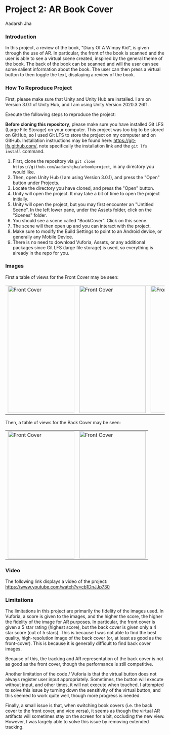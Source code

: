 # Project 2: AR Book Cover
Aadarsh Jha

### Introduction

In this project, a review of the book, "Diary Of A Wimpy Kid", is given through the use of AR. In particular, the front of the book is scanned and the user is able to see a virtual scene created, inspired by the general theme of the book. The back of the book can be scanned and will the user can see some salient information about the book. The user can then press a virtual button to then toggle the text, displaying a review of the book.

### How To Reproduce Project

First, please make sure that Unity and Unity Hub are installed. I am on Version 3.0.1 of Unity Hub, and I am using Unity Version 2020.3.26f1.

Execute the following steps to reproduce the project:

**Before cloning this repository**, please make sure you have installed Git LFS (Large File Storage) on your computer. This project was too big to be stored on GitHub, so I used Git LFS to store the project on my computer and on GitHub. Installation instructions may be found here: https://git-lfs.github.com/, note specifically the installation link and the `git lfs install` command.

1. First, clone the repository via `git clone https://github.com/aadarshjha/arbookproject`, in any directory you would like.
2. Then, open Unity Hub (I am using Version 3.0.1), and press the "Open" button under Projects.
3. Locate the directory you have cloned, and press the "Open" button.
4. Unity will open the project. It may take a bit of time to open the project initially.
5. Unity will open the project, but you may first encounter an "Untitled Scene". In the left lower pane, under the Assets folder, click on the "Scenes" folder.
6. You should see a scene called "BookCover". Click on this scene.
7. The scene will then open up and you can interact with the project.
8. Make sure to modify the Build Settings to point to an Android device, or generally any Mobile Device.
9. There is no need to download Vuforia, Assets, or any additional packages since Git LFS (large file storage) is used, so everything is already in the repo for you.

### Images
First a table of views for the Front Cover may be seen:

<table>
<tr>
<td>
<img src="./readme/1.jpg" alt="Front Cover" width="210" height="400">
</td>
<td>

<img src="./readme/2.jpg" alt="Front Cover" width="210" height="400">

</td>

<td>

<img src="./readme/3.jpg" alt="Front Cover" width="210" height="400">

</td>

</tr>

</table>

Then, a table of views for the Back Cover may be seen:

<table>

<tr>

<td>

<img src="./readme/4.jpg" alt="Front Cover" width="210" height="400">

</td>

<td>

<img src="./readme/5.jpg" alt="Front Cover" width="210" height="400">

</td>

</tr>

</table>

### Video

The following link displays a video of the project: https://www.youtube.com/watch?v=cb1DnJJp730

### Limitations

The limitations in this project are primarily the fidelity of the images used. In Vuforia, a score is given to the images, and the higher the score, the higher the fidelity of the image for AR purposes. In particular, the front cover is given a 5 star rating (highest score), but the back cover is given only a 4 star score (out of 5 stars). This is because I was not able to find the best quality, high-resolution image of the back cover (or, at least as good as the front-cover). This is because it is generally difficult to find back cover images.

Because of this, the tracking and AR representation of the back cover is not as good as the front cover, though the performance is still competitive.

Another limitation of the code / Vuforia is that the virtual button does not always register user input appropriately. Sometimes, the button will execute without input, and other times, it will not execute when touched. I attempted to solve this issue by turning down the sensitivity of the virtual button, and this seemed to work quite well, though more progress is needed.

Finally, a small issue is that, when switching book covers (i.e. the back cover to the front cover, and vice versa), it seems as though the virtual AR artifacts will sometimes stay on the screen for a bit, occluding the new view. However, I was largely able to solve this issue by removing extended tracking.
